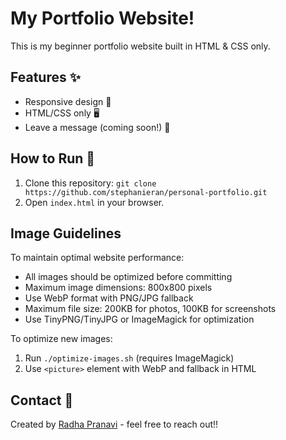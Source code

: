 # My Portfolio Website!

This is my beginner portfolio website built in HTML & CSS only.

## Features ✨

- Responsive design 📱
- HTML/CSS only 🖥️
- Leave a message (coming soon!) 💬

## How to Run 🚀

1. Clone this repository: `git clone https://github.com/stephanieran/personal-portfolio.git`  
2. Open `index.html` in your browser.

## Image Guidelines

To maintain optimal website performance:
- All images should be optimized before committing
- Maximum image dimensions: 800x800 pixels
- Use WebP format with PNG/JPG fallback
- Maximum file size: 200KB for photos, 100KB for screenshots
- Use TinyPNG/TinyJPG or ImageMagick for optimization

To optimize new images:
1. Run `./optimize-images.sh` (requires ImageMagick)
2. Use `<picture>` element with WebP and fallback in HTML

## Contact 📧

Created by [Radha Pranavi](https://radhapranavi47.github.io/portfolio/) - feel free to reach out!!
